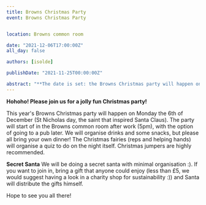 ```yaml
---
title: Browns Christmas Party
event: Browns Christmas Party


location: Browns common room

date: "2021-12-06T17:00:00Z"
all_day: false

authors: [isolde]

publishDate: "2021-11-25T00:00:00Z"

abstract: "**The date is set: the Browns Christmas party will happen on Monday the 6th of December!** This is a Christmas party for all PGRs in Geographical Sciences."
---
```


**Hohoho! Please join us for a jolly fun Christmas party!**

This year's Browns Christmas party will happen on Monday the 6th of December (St Nicholas day, the saint that inspired Santa Claus). The party will start of in the Browns common room after work (5pm), with the option of going to a pub later. We will organise drinks and some snacks, but please all bring your own dinner! The Christmas fairies (reps and helping hands) will organise a quiz to do on the night itself. Christmas jumpers are highly recommended.

**Secret Santa**
We will be doing a secret santa with minimal organisation :). If you want to join in, bring a gift that anyone could enjoy (less than £5, we would suggest having a look in a charity shop for sustainability :)) and Santa will distribute the gifts himself. 

Hope to see you all there!